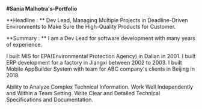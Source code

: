 **#Sania Malhotra's-Portfolio**

**Headline : **
Dev Lead, Managing Multiple Projects in Deadline-Driven Environments to Make Sure the High-Quality Products for Customer.

**Summary : **
I am a Dev Lead for software development with many years of experience.

I built MIS for EPA(Environmental Protection Agency) in Dalian in 2001.
I built ERP development for a factory in Jiangxi between 2002 to 2003.
I built Mobile AppBuilder System with team for ABC company's clients in Beijing in 2018.

Ability to Analyze Complex Technical Information.
Work Well Independently and Within a Team Setting.
Write Clear and Detailed Technical Specifications and Documentation.
